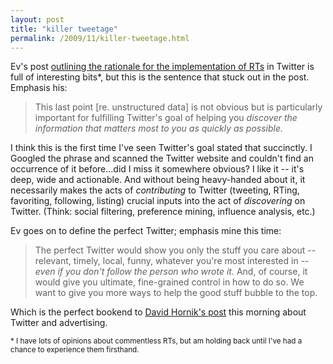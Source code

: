 ```yaml
---
layout: post
title: "killer tweetage"
permalink: /2009/11/killer-tweetage.html
---
```


<p>Ev's post <a href="http://evhead.com/2009/11/why-retweet-works-way-it-does.html">outlining the rationale for the implementation of RTs</a> in Twitter is full of interesting bits*, but this is the sentence that stuck out in the post.  Emphasis his:</p>

<blockquote>
  <p>This last point [re. unstructured data] is not obvious but is particularly important for fulfilling Twitter's goal of helping you <em>discover the information that matters most to you as quickly as possible.</em></p>
</blockquote>

<p>I think this is the first time I've seen Twitter's goal stated that succinctly.  I Googled the phrase and scanned the Twitter website and couldn't find an occurrence of it before...did I miss it somewhere obvious?  I like it -- it's deep, wide and actionable.  And without being heavy-handed about it, it necessarily makes the acts of <em>contributing</em> to Twitter (tweeting, RTing, favoriting, following, listing) crucial inputs into the act of <em>discovering</em> on Twitter.  (Think: social filtering, preference mining, influence analysis, etc.)</p>

<p>Ev goes on to define the perfect Twitter; emphasis mine this time:</p>

<blockquote>
  <p>The perfect Twitter would show you only the stuff you care about -- relevant, timely, local, funny, whatever you're most interested in -- <em>even if you don't follow the person who wrote it.</em> And, of course, it would give you ultimate, fine-grained control in how to do so. We want to give you more ways to help the good stuff bubble to the top.</p>
</blockquote>

<p>Which is the perfect bookend to <a href="http://ventureblog.com/articles/2009/11/monetizing_twitter_--_bring_on_the_ads.php">David Hornik's post</a> this morning about Twitter and advertising.</p>

<p><small>* I have lots of opinions about commentless RTs, but am holding back until I've had a chance to experience them firsthand.</small></p>



